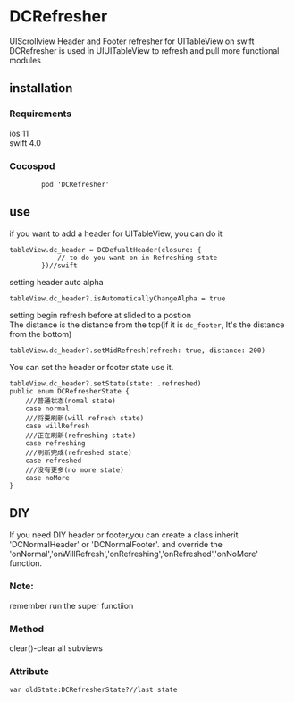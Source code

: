 # DCRefresher
UIScrollview Header and Footer refresher for UITableView on swift  
DCRefresher is used in UIUITableView to refresh and pull more functional modules  
## installation   
### Requirements
ios 11  
swift 4.0
### Cocospod  
            pod 'DCRefresher'
## use
if you want to add a header for UITableView, you can do it  
```
tableView.dc_header = DCDefualtHeader(closure: {
            // to do you want on in Refreshing state
        })//swift
```
setting header auto alpha
```
tableView.dc_header?.isAutomaticallyChangeAlpha = true
```
setting begin refresh before at slided to a postion  
The distance is the distance from the top(if it is `dc_footer`, It's the distance from the bottom)
```
tableView.dc_header?.setMidRefresh(refresh: true, distance: 200)
```
You can set the header or footer state use it.
```
tableView.dc_header?.setState(state: .refreshed)
public enum DCRefresherState {
    ///普通状态(nomal state)
    case normal
    ///将要刷新(will refresh state)
    case willRefresh
    ///正在刷新(refreshing state)
    case refreshing
    ///刷新完成(refreshed state)
    case refreshed
    ///没有更多(no more state)
    case noMore
}
```
## DIY
If you need DIY header or footer,you can create a class inherit 'DCNormalHeader' or 'DCNormalFooter'. and override the 'onNormal','onWillRefresh','onRefreshing','onRefreshed','onNoMore' function.  
### Note: 
remember run the super functiion
### Method
clear()-clear all subviews
### Attribute
```
var oldState:DCRefresherState?//last state
```

